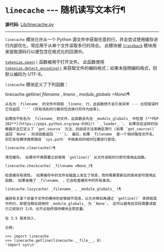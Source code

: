 # `linecache` \--- 随机读写文本行¶

**源代码:** [Lib/linecache.py](https://github.com/python/cpython/tree/3.12/Lib/linecache.py)

* * *

`linecache` 模块允许从一个 Python 源文件中获取任意的行，并会尝试使用缓存进行内部优化，常应用于从单个文件读取多行的场合。 此模块被 [`traceback`](traceback.md#module-traceback "traceback: Print or retrieve a stack traceback.") 模块用来提取源码行以便包含在格式化的回溯中。

[`tokenize.open()`](tokenize.md#tokenize.open "tokenize.open") 函数被用于打开文件。 此函数使用 [`tokenize.detect_encoding()`](tokenize.md#tokenize.detect_encoding "tokenize.detect_encoding") 来获取文件的编码格式；如果未指明编码格式，则默认编码为 UTF-8。

`linecache` 模块定义了下列函数：

linecache.getline( _filename_ , _lineno_ , _module_globals =None_)¶

    

~~~
从名为 _filename_ 的文件中获取 _lineno_ 行，此函数绝不会引发异常 --- 出现错误时它将返回 `''` (所有找到的行都将包含换行符作为结束)。

如果找不到名为 _filename_ 的文件，此函数会先在 _module_globals_ 中检查 [**PEP 302**](https://peps.python.org/pep-0302/) `__loader__`。 如果存在这样的加载器并且它定义了 `get_source` 方法，则由该方法来确定源行 (如果 `get_source()` 返回 `None`，则该函数返回 `''`)。 最后，如果 _filename_ 是一个相对路径文件名，则它会在模块搜索路径 `sys.path` 中按条目的相对位置进行查找。

linecache.clearcache()¶
~~~
    

~~~
清空缓存。 如果你不再需要之前使用 `getline()` 从文件读取的行即可使用此函数。

linecache.checkcache( _filename =None_)¶
~~~
    

~~~
检查缓存有效性。 如果缓存中的文件在磁盘上发生了改变，而你需要更新后的版本即可使用此函数。 如果省略了 _filename_ ，它会检查缓存中的所有条目。

linecache.lazycache( _filename_ , _module_globals_ )¶
~~~
    

~~~
捕获有关某个非基于文件的模块的足够细节信息，以允许稍后再通过 `getline()` 来获取其中的行，即使当稍后调用时 _module_globals_ 为 `None`。 这可以避免在实际需要读取行之前执行 I/O，也不必始终保持模块全局变量。

在 3.5 版本加入.

示例:
~~~
    
    
~~~shell
>>> import linecache
>>> linecache.getline(linecache.__file__, 8)
'import sys\n'
~~~

